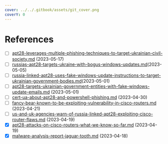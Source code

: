 ```yaml
---
cover: ../../.gitbook/assets/git_cover.png
coverY: 0
---
```


# References

* [ ] [apt28-leverages-multiple-phishing-techniques-to-target-ukrainian-civil-society.md](references/apt28-leverages-multiple-phishing-techniques-to-target-ukrainian-civil-society.md "mention") (2023-05-17)
* [ ] [russias-apt28-targets-ukraine-with-bogus-windows-updates.md](references/russias-apt28-targets-ukraine-with-bogus-windows-updates.md "mention")(2023-05-05)
* [ ] [russia-linked-apt28-uses-fake-windows-update-instructions-to-target-ukrainian-government-bodies.md](references/russia-linked-apt28-uses-fake-windows-update-instructions-to-target-ukrainian-government-bodies.md "mention")(2023-05-01)
* [ ] [apt28-targets-ukrainian-government-entities-with-fake-windows-update-emails.md](references/apt28-targets-ukrainian-government-entities-with-fake-windows-update-emails.md "mention") (2023-05-01)
* [ ] [cert-ua-about-apt28-and-powershell-phishing.md](references/cert-ua-about-apt28-and-powershell-phishing.md "mention") (2023-04-30)
* [ ] [fancy-bear-known-to-be-exploiting-vulnerability-in-cisco-routers.md](references/fancy-bear-known-to-be-exploiting-vulnerability-in-cisco-routers.md "mention") (2023-04-21)
* [ ] [us-and-uk-agencies-warn-of-russia-linked-apt28-exploiting-cisco-router-flaws.md](references/us-and-uk-agencies-warn-of-russia-linked-apt28-exploiting-cisco-router-flaws.md "mention") (2023-04-19)
* [x] [apt28-attacks-on-cisco-routers-what-we-know-so-far.md](references/apt28-attacks-on-cisco-routers-what-we-know-so-far.md "mention") (2023-04-19)
* [x] [malware-analysis-report-jaguar-tooth.md](references/malware-analysis-report-jaguar-tooth.md "mention") (2023-04-18)
